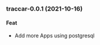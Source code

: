 
<a name="traccar-0.0.1"></a>
### traccar-0.0.1 (2021-10-16)

#### Feat

* Add more Apps using postgresql
